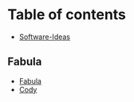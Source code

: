 # Table of contents

* [Software-Ideas](README.md)

## Fabula

* [Fabula](fabula-1.md)
* [Cody](cody.md)

